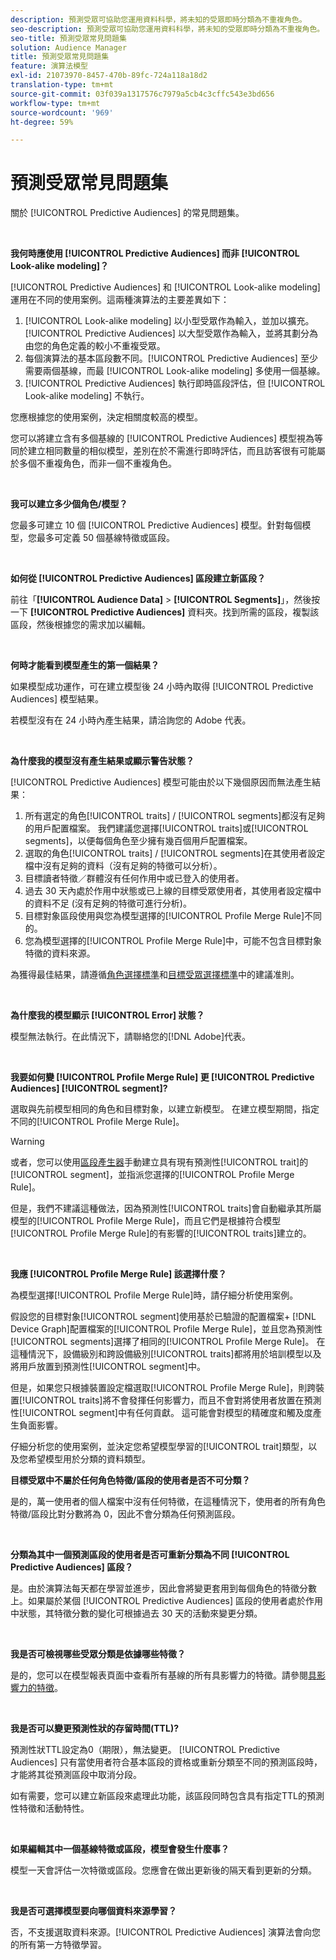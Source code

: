 ```yaml
---
description: 預測受眾可協助您運用資料科學，將未知的受眾即時分類為不重複角色。
seo-description: 預測受眾可協助您運用資料科學，將未知的受眾即時分類為不重複角色。
seo-title: 預測受眾常見問題集
solution: Audience Manager
title: 預測受眾常見問題集
feature: 演算法模型
exl-id: 21073970-8457-470b-89fc-724a118a18d2
translation-type: tm+mt
source-git-commit: 03f039a1317576c7979a5cb4c3cffc543e3bd656
workflow-type: tm+mt
source-wordcount: '969'
ht-degree: 59%

---
```


# 預測受眾常見問題集

關於 [!UICONTROL Predictive Audiences] 的常見問題集。

 

**我何時應使用 [!UICONTROL Predictive Audiences] 而非 [!UICONTROL Look-alike modeling]？**

[!UICONTROL Predictive Audiences] 和 [!UICONTROL Look-alike modeling] 運用在不同的使用案例。這兩種演算法的主要差異如下：

1. [!UICONTROL Look-alike modeling] 以小型受眾作為輸入，並加以擴充。[!UICONTROL Predictive Audiences] 以大型受眾作為輸入，並將其劃分為由您的角色定義的較小不重複受眾。
1. 每個演算法的基本區段數不同。[!UICONTROL Predictive Audiences] 至少需要兩個基線，而最 [!UICONTROL Look-alike modeling] 多使用一個基線。
1. [!UICONTROL Predictive Audiences] 執行即時區段評估，但 [!UICONTROL Look-alike modeling] 不執行。

您應根據您的使用案例，決定相關度較高的模型。

您可以將建立含有多個基線的 [!UICONTROL Predictive Audiences] 模型視為等同於建立相同數量的相似模型，差別在於不需進行即時評估，而且訪客很有可能屬於多個不重複角色，而非一個不重複角色。

 

**我可以建立多少個角色/模型？**

您最多可建立 10 個 [!UICONTROL Predictive Audiences] 模型。針對每個模型，您最多可定義 50 個基線特徵或區段。

 

**如何從 [!UICONTROL Predictive Audiences] 區段建立新區段？**

前往「**[!UICONTROL Audience Data]** > **[!UICONTROL Segments]**」，然後按一下 **[!UICONTROL Predictive Audiences]** 資料夾。找到所需的區段，複製該區段，然後根據您的需求加以編輯。

 

**何時才能看到模型產生的第一個結果？**

如果模型成功運作，可在建立模型後 24 小時內取得 [!UICONTROL Predictive Audiences] 模型結果。

若模型沒有在 24 小時內產生結果，請洽詢您的 Adobe 代表。

 

**為什麼我的模型沒有產生結果或顯示警告狀態？**

[!UICONTROL Predictive Audiences] 模型可能由於以下幾個原因而無法產生結果：

1. 所有選定的角色[!UICONTROL traits] / [!UICONTROL segments]都沒有足夠的用戶配置檔案。 我們建議您選擇[!UICONTROL traits]或[!UICONTROL segments]，以便每個角色至少擁有幾百個用戶配置檔案。
1. 選取的角色[!UICONTROL traits] / [!UICONTROL segments]在其使用者設定檔中沒有足夠的資料（沒有足夠的特徵可以分析）。
1. 目標讀者特徵／群體沒有任何作用中或已登入的使用者。
1. 過去 30 天內處於作用中狀態或已上線的目標受眾使用者，其使用者設定檔中的資料不足 (沒有足夠的特徵可進行分析)。
1. 目標對象區段使用與您為模型選擇的[!UICONTROL Profile Merge Rule]不同的。
1. 您為模型選擇的[!UICONTROL Profile Merge Rule]中，可能不包含目標對象特徵的資料來源。

為獲得最佳結果，請遵循[角色選擇標準](../features/algorithmic-models/predictive-audiences.md#selection-personas)和[目標受眾選擇標準](../features/algorithmic-models/predictive-audiences.md#selection-audience)中的建議准則。

 

**為什麼我的模型顯示 [!UICONTROL Error] 狀態？**

模型無法執行。在此情況下，請聯絡您的[!DNL Adobe]代表。

 

**我要如何變 [!UICONTROL Profile Merge Rule] 更 [!UICONTROL Predictive Audiences] [!UICONTROL segment]?**

選取與先前模型相同的角色和目標對象，以建立新模型。 在建立模型期間，指定不同的[!UICONTROL Profile Merge Rule]。

>[!WARNING]
> 或者，您可以使用[區段產生器](../features/segments/segment-builder.md)手動建立具有現有預測性[!UICONTROL trait]的[!UICONTROL segment]，並指派您選擇的[!UICONTROL Profile Merge Rule]。
> 
> 但是，我們不建議這種做法，因為預測性[!UICONTROL traits]會自動繼承其所屬模型的[!UICONTROL Profile Merge Rule]，而且它們是根據符合模型[!UICONTROL Profile Merge Rule]的有影響的[!UICONTROL traits]建立的。

 

**我應 [!UICONTROL Profile Merge Rule] 該選擇什麼？**

為模型選擇[!UICONTROL Profile Merge Rule]時，請仔細分析使用案例。

假設您的目標對象[!UICONTROL segment]使用基於已驗證的配置檔案+ [!DNL Device Graph]配置檔案的[!UICONTROL Profile Merge Rule]，並且您為預測性[!UICONTROL segments]選擇了相同的[!UICONTROL Profile Merge Rule]。 在這種情況下，設備級別和跨設備級別[!UICONTROL traits]都將用於培訓模型以及將用戶放置到預測性[!UICONTROL segment]中。

但是，如果您只根據裝置設定檔選取[!UICONTROL Profile Merge Rule]，則跨裝置[!UICONTROL traits]將不會發揮任何影響力，而且不會對將使用者放置在預測性[!UICONTROL segment]中有任何貢獻。 這可能會對模型的精確度和觸及度產生負面影響。

仔細分析您的使用案例，並決定您希望模型學習的[!UICONTROL trait]類型，以及您希望模型用於分類的資料類型。

**目標受眾中不屬於任何角色特徵/區段的使用者是否不可分類？**

是的，萬一使用者的個人檔案中沒有任何特徵，在這種情況下，使用者的所有角色特徵/區段比對分數將為 0，因此不會分類為任何預測區段。

 

**分類為其中一個預測區段的使用者是否可重新分類為不同 [!UICONTROL Predictive Audiences] 區段？**

是。由於演算法每天都在學習並進步，因此會將變更套用到每個角色的特徵分數上。如果屬於某個 [!UICONTROL Predictive Audiences] 區段的使用者處於作用中狀態，其特徵分數的變化可根據過去 30 天的活動來變更分類。

 

**我是否可檢視哪些受眾分類是依據哪些特徵？**

是的，您可以在模型報表頁面中查看所有基線的所有具影響力的特徵。請參閱[具影響力的特徵](../features/algorithmic-models/predictive-audiences-reporting.md#influential-traits)。

 

**我是否可以變更預測性狀的存留時間(TTL)?**

預測性狀TTL設定為0（期限），無法變更。 [!UICONTROL Predictive Audiences] 只有當使用者符合基本區段的資格或重新分類至不同的預測區段時，才能將其從預測區段中取消分段。

如有需要，您可以建立新區段來處理此功能，該區段同時包含具有指定TTL的預測性特徵和活動特性。

 


**如果編輯其中一個基線特徵或區段，模型會發生什麼事？**

模型一天會評估一次特徵或區段。您應會在做出更新後的隔天看到更新的分類。

 

**我是否可選擇模型要向哪個資料來源學習？**

否，不支援選取資料來源。[!UICONTROL Predictive Audiences] 演算法會向您的所有第一方特徵學習。
